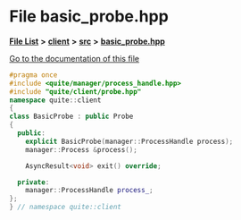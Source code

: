 

# File basic\_probe.hpp

[**File List**](files.md) **>** [**client**](dir_66fcfc6cbdc0959ca004c79e577b2983.md) **>** [**src**](dir_e2c39676c5a8632601778e1e1ba34ff3.md) **>** [**basic\_probe.hpp**](basic__probe_8hpp.md)

[Go to the documentation of this file](basic__probe_8hpp.md)


```C++
#pragma once
#include <quite/manager/process_handle.hpp>
#include "quite/client/probe.hpp"
namespace quite::client
{
class BasicProbe : public Probe
{
  public:
    explicit BasicProbe(manager::ProcessHandle process);
    manager::Process &process();

    AsyncResult<void> exit() override;

  private:
    manager::ProcessHandle process_;
};
} // namespace quite::client
```


